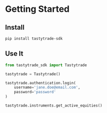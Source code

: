 # Getting Started

## Install
```shell
pip install tastytrade-sdk
```

## Use It
```python
from tastytrade_sdk import Tastytrade

tastytrade = Tastytrade()

tastytrade.authentication.login(
    username='jane.doe@email.com',
    password='password'
)

tastytrade.instruments.get_active_equities()
```
